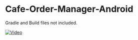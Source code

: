 # Cafe-Order-Manager-Android

Gradle and Build files not included.

[![Video](https://img.youtube.com/vi/112rf0JEV5E/hqdefault.jpg)](https://www.youtube.com/watch?v=112rf0JEV5E)

